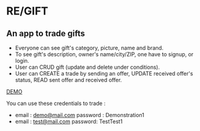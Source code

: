 # RE/GIFT

## An app to trade gifts

* Everyone can see gift's category, picture, name and brand.
* To see gift's description, owner's name/city/ZIP, one have to signup, or login.
* User can CRUD gift (update and delete under conditions).
* User can CREATE a trade by sending an offer, UPDATE received offer's status, READ sent offer and received offer.

<a href="https://re-gift.herokuapp.com/">DEMO</a>

You can use these credentials to trade : 
* email : demo@mail.com   password : Demonstration1
* email : test@mail.com   password: TestTest1
